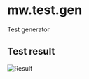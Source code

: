 # mw.test.gen
Test generator


## Test result

![Result](https://travis-ci.org/klemens-morgenstern/mw.test.gen.svg)